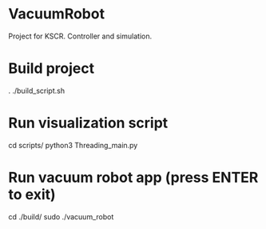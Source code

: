 # VacuumRobot
Project for KSCR. Controller and simulation. 

# Build project
. ./build_script.sh

# Run visualization script
cd scripts/
python3 Threading_main.py

# Run vacuum robot app (press ENTER to exit)
cd ./build/
sudo ./vacuum_robot